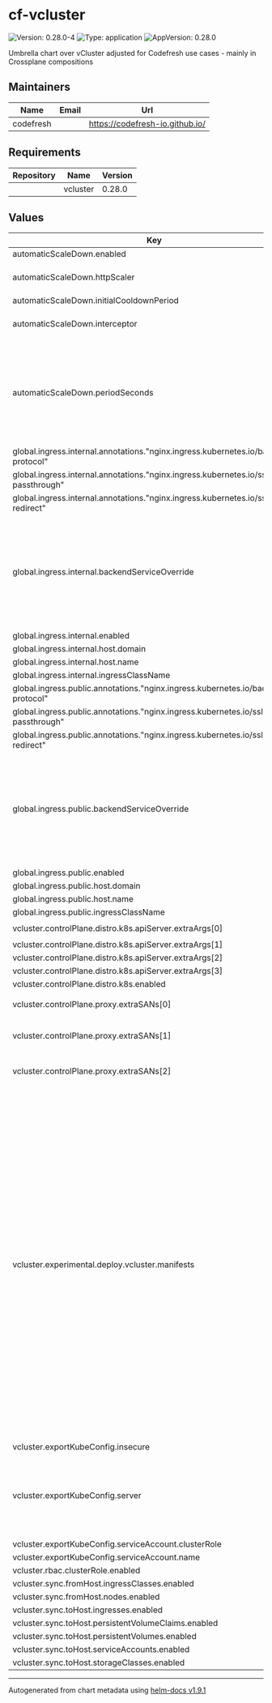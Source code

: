 # cf-vcluster

![Version: 0.28.0-4](https://img.shields.io/badge/Version-0.28.0--4-informational?style=flat-square) ![Type: application](https://img.shields.io/badge/Type-application-informational?style=flat-square) ![AppVersion: 0.28.0](https://img.shields.io/badge/AppVersion-0.28.0-informational?style=flat-square)

Umbrella chart over vCluster adjusted for Codefresh use cases - mainly in Crossplane compositions

## Maintainers

| Name | Email | Url |
| ---- | ------ | --- |
| codefresh |  | <https://codefresh-io.github.io/> |

## Requirements

| Repository | Name | Version |
|------------|------|---------|
|  | vcluster | 0.28.0 |

## Values

| Key | Type | Default | Description |
|-----|------|---------|-------------|
| automaticScaleDown.enabled | bool | `false` |  |
| automaticScaleDown.httpScaler | object | `{"host":"keda-add-ons-http-external-scaler.keda","port":9090}` | Scaler address on vCluster host |
| automaticScaleDown.initialCooldownPeriod | int | `120` |  |
| automaticScaleDown.interceptor | object | `{"host":"keda-add-ons-http-interceptor-proxy.keda","port":8443}` | Interceptor address on vCluster host |
| automaticScaleDown.periodSeconds | int | `43200` | How many seconds of no requests to vcluster until it is scaled down to zero. Defaults to 12 hours (43200s) |
| global.ingress.internal.annotations."nginx.ingress.kubernetes.io/backend-protocol" | string | `"HTTPS"` |  |
| global.ingress.internal.annotations."nginx.ingress.kubernetes.io/ssl-passthrough" | string | `"true"` |  |
| global.ingress.internal.annotations."nginx.ingress.kubernetes.io/ssl-redirect" | string | `"true"` |  |
| global.ingress.internal.backendServiceOverride | object | `{}` | Possibility to override backend service name for ingress. If not set default vcluster backend service will be used |
| global.ingress.internal.enabled | bool | `false` |  |
| global.ingress.internal.host.domain | string | `"corp.local"` |  |
| global.ingress.internal.host.name | string | `"{{ .Release.Namespace }}-vcluster"` |  |
| global.ingress.internal.ingressClassName | string | `"nginx-internal"` |  |
| global.ingress.public.annotations."nginx.ingress.kubernetes.io/backend-protocol" | string | `"HTTPS"` |  |
| global.ingress.public.annotations."nginx.ingress.kubernetes.io/ssl-passthrough" | string | `"true"` |  |
| global.ingress.public.annotations."nginx.ingress.kubernetes.io/ssl-redirect" | string | `"true"` |  |
| global.ingress.public.backendServiceOverride | object | `{}` | Possibility to override backend service name for ingress. If not set default vcluster backend service will be used |
| global.ingress.public.enabled | bool | `false` |  |
| global.ingress.public.host.domain | string | `"example.com"` |  |
| global.ingress.public.host.name | string | `"{{ .Release.Namespace }}-vcluster"` |  |
| global.ingress.public.ingressClassName | string | `"nginx-public"` |  |
| vcluster.controlPlane.distro.k8s.apiServer.extraArgs[0] | string | `"--oidc-issuer-url=https://dexidp.shared-services.cf-infra.com"` |  |
| vcluster.controlPlane.distro.k8s.apiServer.extraArgs[1] | string | `"--oidc-client-id=vcluster-login"` |  |
| vcluster.controlPlane.distro.k8s.apiServer.extraArgs[2] | string | `"--oidc-username-claim=email"` |  |
| vcluster.controlPlane.distro.k8s.apiServer.extraArgs[3] | string | `"--oidc-groups-claim=groups"` |  |
| vcluster.controlPlane.distro.k8s.enabled | bool | `true` |  |
| vcluster.controlPlane.proxy.extraSANs[0] | string | `"{{ tpl (printf \"%s.%s.%s\" .Release.Name .Release.Namespace \".cluster.svc.local\") . }}"` |  |
| vcluster.controlPlane.proxy.extraSANs[1] | string | `"{{ tpl (printf \"%s.%s\" .Values.global.ingress.internal.host.name .Values.global.ingress.internal.host.domain) . }}"` |  |
| vcluster.controlPlane.proxy.extraSANs[2] | string | `"{{ tpl (printf \"%s.%s\" .Values.global.ingress.public.host.name .Values.global.ingress.public.host.domain) . }}"` |  |
| vcluster.experimental.deploy.vcluster.manifests | string | `"---\nkind: ClusterRoleBinding\napiVersion: rbac.authorization.k8s.io/v1\nmetadata:\n  name: oidc-cluster-admin\nroleRef:\n  apiGroup: rbac.authorization.k8s.io\n  kind: ClusterRole\n  name: cluster-admin\nsubjects:\n- kind: Group\n  name: rnd@codefresh.io\n---\nkind: ClusterRoleBinding\napiVersion: rbac.authorization.k8s.io/v1\nmetadata:\n  name: oidc-cluster-admin-octopus\nroleRef:\n  apiGroup: rbac.authorization.k8s.io\n  kind: ClusterRole\n  name: cluster-admin\nsubjects:\n- kind: Group\n  name: 787d1a9a-e488-4a77-bb6c-f4b2fdfd8cea # Codefresh R&D Team\n- kind: Group\n  name: 607a9f67-422c-4ca2-b8c4-d0be213b9650 # Codefresh SA Team\n- kind: Group\n  name: f8de82e2-cdb6-480a-8f37-9f958ea5fef5 # Codefresh Support Team\n- kind: Group\n  name: 16b3fb37-58f2-4786-8ca8-6f58d0410687 # Codefresh OSS Team\n- kind: Group\n  name: dc35779f-57d5-4dff-90c0-34c6e93fe7e7 # Codefresh OSS Team\n---\napiVersion: v1\nkind: ServiceAccount\nmetadata:\n  name: codefresh-pipelines-integration-cluster-admin\n  namespace: kube-system\n---\napiVersion: v1\nkind: Secret\nmetadata:\n  name: codefresh-pipelines-integration-cluster-admin-token\n  namespace: kube-system\n  annotations:\n    kubernetes.io/service-account.name: codefresh-pipelines-integration-cluster-admin\ntype: kubernetes.io/service-account-token\n---\nkind: ClusterRoleBinding\napiVersion: rbac.authorization.k8s.io/v1\nmetadata:\n  name: codefresh-pipelines-integration-cluster-admin\nroleRef:\n  apiGroup: rbac.authorization.k8s.io\n  kind: ClusterRole\n  name: cluster-admin\nsubjects:\n- kind: ServiceAccount\n  name: codefresh-pipelines-integration-cluster-admin\n  namespace: kube-system"` |  |
| vcluster.exportKubeConfig.insecure | bool | `true` |  |
| vcluster.exportKubeConfig.server | string | `"{{- include \"cf-vcluster.kubeconfighost\" . -}}"` | Automatically calculate and set the kubeconfig host value based on ingress settings |
| vcluster.exportKubeConfig.serviceAccount.clusterRole | string | `"cluster-admin"` |  |
| vcluster.exportKubeConfig.serviceAccount.name | string | `"cluster-admin"` |  |
| vcluster.rbac.clusterRole.enabled | bool | `true` |  |
| vcluster.sync.fromHost.ingressClasses.enabled | bool | `true` |  |
| vcluster.sync.fromHost.nodes.enabled | bool | `true` |  |
| vcluster.sync.toHost.ingresses.enabled | bool | `true` |  |
| vcluster.sync.toHost.persistentVolumeClaims.enabled | bool | `true` |  |
| vcluster.sync.toHost.persistentVolumes.enabled | bool | `true` |  |
| vcluster.sync.toHost.serviceAccounts.enabled | bool | `true` |  |
| vcluster.sync.toHost.storageClasses.enabled | bool | `true` |  |

----------------------------------------------
Autogenerated from chart metadata using [helm-docs v1.9.1](https://github.com/norwoodj/helm-docs/releases/v1.9.1)
